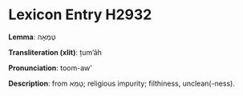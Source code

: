 # Lexicon Entry H2932

**Lemma**: טֻמְאָה

**Transliteration (xlit)**: ṭumʼâh

**Pronunciation**: toom-aw'

**Description**:
from טָמֵא; religious impurity; filthiness, unclean(-ness).
